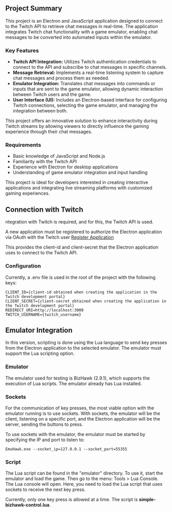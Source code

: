 ## Project Summary

This project is an Electron and JavaScript application designed to connect to the Twitch API to retrieve chat messages in real-time. The application integrates Twitch chat functionality with a game emulator, enabling chat messages to be converted into automated inputs within the emulator.

### Key Features

- **Twitch API Integration:** Utilizes Twitch authentication credentials to connect to the API and subscribe to chat messages in specific channels.
- **Message Retrieval:** Implements a real-time listening system to capture chat messages and process them as needed.
- **Emulator Integration:** Translates chat messages into commands or inputs that are sent to the game emulator, allowing dynamic interaction between Twitch users and the game.
- **User Interface (UI):** Includes an Electron-based interface for configuring Twitch connections, selecting the game emulator, and managing the integration between both.

This project offers an innovative solution to enhance interactivity during Twitch streams by allowing viewers to directly influence the gaming experience through their chat messages.

### Requirements

- Basic knowledge of JavaScript and Node.js
- Familiarity with the Twitch API
- Experience with Electron for desktop applications
- Understanding of game emulator integration and input handling

This project is ideal for developers interested in creating interactive applications and integrating live streaming platforms with customized gaming experiences.

## Connection with Twitch

ntegration with Twitch is required, and for this, the Twitch API is used.

A new application must be registered to authorize the Electron application via OAuth with the Twitch user [ Register Application](https://dev.twitch.tv/docs/authentication/register-app/)

This provides the client-id and client-secret that the Electron application uses to connect to the Twitch API.

### Configuration

Currently, a .env file is used in the root of the project with the following keys:

```
CLIENT_ID={client-id obtained when creating the application in the Twitch development portal}
CLIENT_SECRET={client-secret obtained when creating the application in the Twitch development portal}
REDIRECT_URI=http://localhost:3000
TWITCH_USERNAME={twitch_username}

```

## Emulator Integration

In this version, scripting is done using the Lua language to send key presses from the Electron application to the selected emulator. The emulator must support the Lua scripting option.

### Emulator

The emulator used for testing is BizHawk (2.9.1), which supports the execution of Lua scripts. The emulator already has Lua installed.

### Sockets

For the communication of key presses, the most viable option with the emulator running is to use sockets. With sockets, the emulator will be the client, listening on a specific port, and the Electron application will be the server, sending the buttons to press.

To use sockets with the emulator, the emulator must be started by specifying the IP and port to listen to:

```
EmuHawk.exe --socket_ip=127.0.0.1 --socket_port=55355
```

### Script

The Lua script can be found in the "emulator" directory. To use it, start the emulator and load the game. Then go to the menu: Tools > Lua Console. The Lua console will open. Here, you need to load the Lua script that uses sockets to receive the next key press.

Currently, only one key press is allowed at a time. The script is **simple-bizhawk-control.lua**.

